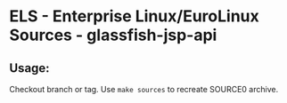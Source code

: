 # ELS - Enterprise Linux/EuroLinux Sources - glassfish-jsp-api
 
## Usage:
  Checkout branch or tag. Use `make sources` to recreate  SOURCE0 archive.
